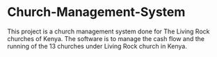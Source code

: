 # Church-Management-System
This project is a church management system done for The Living Rock churches of Kenya.
The software is to manage the cash flow and the running of the 13 churches under Living Rock church in Kenya.

